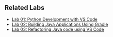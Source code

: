 ## Related Labs
- [Lab 01: Python Development with VS Code](docs/lab01-python-test.md)
- [Lab 02: Building Java Applications Using Gradle](docs/gradle-lan.md)
- [Lab 03: Refactoring Java code using VS Code](docs/refactoring-lab.md)
